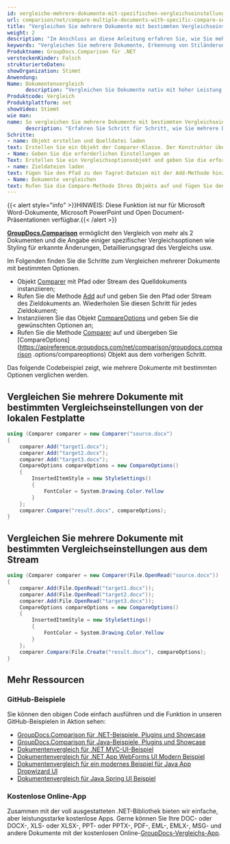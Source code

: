 ```yaml
---
id: vergleiche-mehrere-dokumente-mit-spezifischen-vergleichseinstellungen
url: comparison/net/compare-multiple-documents-with-specific-compare-settings
title: "Vergleichen Sie mehrere Dokumente mit bestimmten Vergleichseinstellungen"
weight: 2
description: "Im Anschluss an diese Anleitung erfahren Sie, wie Sie mehrere Dokumente mit unterschiedlichen Anpassungen vergleichen – Stilerkennung, Änderungsvergleichs-Detalisierungsebene und mehr."
keywords: "Vergleichen Sie mehrere Dokumente, Erkennung von Stiländerungen, Mehrfachvergleich von Dateien"
Produktname: GroupDocs.Comparison für .NET
versteckenKinder: Falsch
strukturierteDaten:
showOrganization: Stimmt
Anwendung:
Name: Dokumentenvergleich
      description: "Vergleichen Sie Dokumente nativ mit hoher Leistung unter Verwendung der C#-Sprache und GroupDocs.Comparison für .NET"
Produktcode: Vergleich
Produktplattform: net
showVideo: Stimmt
wie man:
name: So vergleichen Sie mehrere Dokumente mit bestimmten Vergleichseinstellungen in .NET
      description: "Erfahren Sie Schritt für Schritt, wie Sie mehrere Dokumente mit bestimmten Vergleichseinstellungen in .NET vergleichen"
Schritte:
- name: Objekt erstellen und Quelldatei laden
text: Erstellen Sie ein Objekt der Comparer-Klasse. Der Konstruktor übernimmt den Pfadparameter der Quelldatei. Sie können je nach Ihren Anforderungen einen absoluten oder relativen Dateipfad angeben.
- Name: Geben Sie die erforderlichen Einstellungen an
Text: Erstellen Sie ein Vergleichsoptionsobjekt und geben Sie die erforderlichen Einstellungen an.
- name: Zieldateien laden
text: Fügen Sie den Pfad zu den Tagret-Dateien mit der Add-Methode hinzu.
- Name: Dokumente vergleichen
text: Rufen Sie die Compare-Methode Ihres Objekts auf und fügen Sie den resultierenden Dateipfadparameter und das Optionsobjekt ein.
---
```

{{< alert style="info" >}}HINWEIS: Diese Funktion ist nur für Microsoft Word-Dokumente, Microsoft PowerPoint und Open Document-Präsentationen verfügbar.{{< /alert >}}

[**GroupDocs.Comparison**](https://products.groupdocs.com/comparison/net) ermöglicht den Vergleich von mehr als 2 Dokumenten und die Angabe einiger spezifischer Vergleichsoptionen wie Styling für erkannte Änderungen, Detaillierungsgrad des Vergleichs usw.

Im Folgenden finden Sie die Schritte zum Vergleichen mehrerer Dokumente mit bestimmten Optionen.

* Objekt [Comparer](https://apireference.groupdocs.com/net/comparison/groupdocs.comparison/comparer) mit Pfad oder Stream des Quelldokuments instanziieren;
* Rufen Sie die Methode [Add](https://apireference.groupdocs.com/net/comparison/groupdocs.comparison/comparer/methods/add/index) auf und geben Sie den Pfad oder Stream des Zieldokuments an. Wiederholen Sie diesen Schritt für jedes Zieldokument;
* Instanziieren Sie das Objekt [CompareOptions](https://apireference.groupdocs.com/net/comparison/groupdocs.comparison.options/compareoptions) und geben Sie die gewünschten Optionen an;
* Rufen Sie die Methode [Comparer](https://apireference.groupdocs.com/net/comparison/groupdocs.comparison/comparer) auf und übergeben Sie [CompareOptions](https://apireference.groupdocs.com/net/comparison/groupdocs.comparison .options/compareoptions) Objekt aus dem vorherigen Schritt.

Das folgende Codebeispiel zeigt, wie mehrere Dokumente mit bestimmten Optionen verglichen werden.

## Vergleichen Sie mehrere Dokumente mit bestimmten Vergleichseinstellungen von der lokalen Festplatte

```csharp
using (Comparer comparer = new Comparer("source.docx")
{
	comparer.Add("target1.docx");
    comparer.Add("target2.docx");
    comparer.Add("target3.docx");
	CompareOptions compareOptions = new CompareOptions()
    {
    	InsertedItemStyle = new StyleSettings()
        {
        	FontColor = System.Drawing.Color.Yellow
        }
    };
    comparer.Compare("result.docx", compareOptions);
}
```

## Vergleichen Sie mehrere Dokumente mit bestimmten Vergleichseinstellungen aus dem Stream

```csharp
using (Comparer comparer = new Comparer(File.OpenRead("source.docx"))
{
	comparer.Add(File.OpenRead("target1.docx"));
    comparer.Add(File.OpenRead("target2.docx"));
    comparer.Add(File.OpenRead("target3.docx"));
    CompareOptions compareOptions = new CompareOptions()
    {
    	InsertedItemStyle = new StyleSettings()
        {
        	FontColor = System.Drawing.Color.Yellow
        }
    };
    comparer.Compare(File.Create("result.docx"), compareOptions);
}
```

## Mehr Ressourcen
### GitHub-Beispiele
Sie können den obigen Code einfach ausführen und die Funktion in unseren GitHub-Beispielen in Aktion sehen:
* [GroupDocs.Comparison für .NET-Beispiele, Plugins und Showcase](https://github.com/groupdocs-comparison/GroupDocs.Comparison-for-.NET)
* [GroupDocs.Comparison für Java-Beispiele, Plugins und Showcase](https://github.com/groupdocs-comparison/GroupDocs.Comparison-for-Java)
* [Dokumentenvergleich für .NET MVC-UI-Beispiel](https://github.com/groupdocs-comparison/GroupDocs.Comparison-for-.NET-MVC)
* [Dokumentenvergleich für .NET App WebForms UI Modern Beispiel](https://github.com/groupdocs-comparison/GroupDocs.Comparison-for-.NET-WebForms)
* [Dokumentenvergleich für ein modernes Beispiel für Java App Dropwizard UI](https://github.com/groupdocs-comparison/GroupDocs.Comparison-for-Java-Dropwizard)
* [Dokumentenvergleich für Java Spring UI Beispiel](https://github.com/groupdocs-comparison/GroupDocs.Comparison-for-Java-Spring)
    

### Kostenlose Online-App
Zusammen mit der voll ausgestatteten .NET-Bibliothek bieten wir einfache, aber leistungsstarke kostenlose Apps.
Gerne können Sie Ihre DOC- oder DOCX-, XLS- oder XLSX-, PPT- oder PPTX-, PDF-, EML-, EMLX-, MSG- und andere Dokumente mit der kostenlosen Online-[GroupDocs-Vergleichs-App](https://products.groupdocs.app/comparison ).

